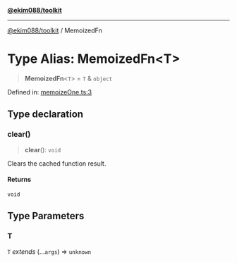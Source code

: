 [**@ekim088/toolkit**](../README.md)

---

[@ekim088/toolkit](../README.md) / MemoizedFn

# Type Alias: MemoizedFn\<T\>

> **MemoizedFn**\<`T`\> = `T` & `object`

Defined in: [memoizeOne.ts:3](https://github.com/ekim088/toolkit/blob/3865ce9c006f2b33f0fd65a427db970a598ee1af/src/memoizeOne.ts#L3)

## Type declaration

### clear()

> **clear**(): `void`

Clears the cached function result.

#### Returns

`void`

## Type Parameters

### T

`T` _extends_ (...`args`) => `unknown`
